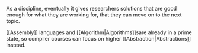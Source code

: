 As a discipline, eventually it gives researchers solutions that are good enough for what they are working for, that they can move on to the next topic.

[[Assembly]] languages and [[Algorithm|Algorithms]]sare already in a prime state, so compiler courses can focus on higher [[Abstraction|Abstractions]] instead.